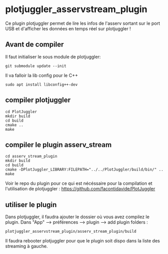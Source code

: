 # plotjuggler_asservstream_plugin

Ce plugin plotjuggler permet de lire les infos de l'asserv sortant sur le port USB et d'afficher les données en temps réel sur plotjuggler !

## Avant de compiler

Il faut initialiser le sous module de plotjuggler:

```
git submodule update --init
```

Il va falloir la lib config pour le C++

```
sudo apt install libconfig++-dev
```

## compiler plotjuggler

```
cd PlotJuggler
mkdir build
cd build
cmake ..
make
```


## compiler le plugin asserv_stream

```
cd asserv_stream_plugin
mkdir build
cd build
cmake -DPlotJuggler_LIBRARY:FILEPATH="../../PlotJuggler/build/bin/" ..
make
```


Voir le repo du plugin pour ce qui est nécéssaire pour la compilation et l'utilisation de plotjuggler : https://github.com/facontidavide/PlotJuggler


## utiliser le plugin

Dans plotjuggler, il faudra ajouter le dossier où vous avez compilez le plugin.
Dans "App"  --> préférences --> plugin --> add plugin folders  :
```
plotjuggler_asservstream_plugin/asserv_stream_plugin/build
```

Il faudra rebooter plotjuggler pour que le plugin soit dispo dans la liste des streaming à gauche.
